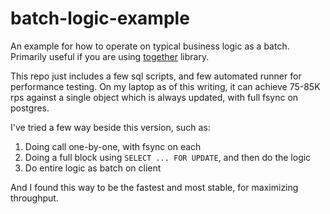 # batch-logic-example

An example for how to operate on typical business logic as a batch.
Primarily useful if you are using [together](https://github.com/aarondwi/together) library.

This repo just includes a few sql scripts, and few automated runner for performance testing.
On my laptop as of this writing, it can achieve 75-85K rps against a single object which is always updated,
with full fsync on postgres.

I've tried a few way beside this version, such as:

1. Doing call one-by-one, with fsync on each
2. Doing a full block using `SELECT ... FOR UPDATE`, and then do the logic
3. Do entire logic as batch on client

And I found this way to be the fastest and most stable, for maximizing throughput.

